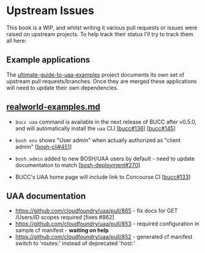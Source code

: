 # Upstream Issues

This book is a WIP, and whilst writing it various pull requests or issues were raised on upstream projects. To help track their status I'll try to track them all here:

## Example applications

The [ultimate-guide-to-uaa-examples](https://github.com/starkandwayne/ultimate-guide-to-uaa-examples) project documents its own set of upstream pull requests/branches. Once they are merged these applications will need to update their own dependencies.

## [realworld-examples.md](/realworld-examples/#bosh-cli)

* `bucc uaa` command is available in the next release of BUCC after v0.5.0, and will automatically install the `uaa` CLI [[bucc#136](https://github.com/starkandwayne/bucc/pull/136/files)] [[bucc#145](https://github.com/starkandwayne/bucc/pull/145)]
* `bosh env` shows "User admin" when actually authorized as "client admin" [[bosh-cli#451](https://github.com/cloudfoundry/bosh-cli/pull/451)]
* `bosh.admin` added to new BOSH/UAA users by default - need to update documentation to match [[bosh-deployment#270](https://github.com/cloudfoundry/bosh-deployment/issues/270)]

* BUCC's UAA home page will include link to Concourse CI  [[bucc#133](https://github.com/starkandwayne/bucc/pull/133)]

## UAA documentation

* https://github.com/cloudfoundry/uaa/pull/865 - fix docs for GET /Users/ID scopes required [fixes #862]
* https://github.com/cloudfoundry/uaa/pull/853 - required configuration in sample cf manifest - **waiting on help**
* https://github.com/cloudfoundry/uaa/pull/852 - generated cf manifest switch to 'routes:' instead of deprecated 'host:'